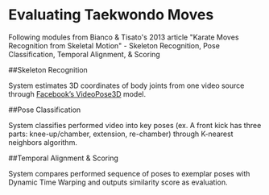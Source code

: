 # Evaluating Taekwondo Moves

Following modules from Bianco & Tisato's 2013 article "Karate Moves Recognition from Skeletal Motion" - Skeleton Recognition, Pose Classification, Temporal Alignment, & Scoring

##Skeleton Recognition

System estimates 3D coordinates of body joints from one video source through [Facebook’s VideoPose3D](https://github.com/facebookresearch/VideoPose3D) model.

##Pose Classification

System classifies performed video into key poses (ex. A front kick has three parts: knee-up/chamber, extension, re-chamber) through K-nearest neighbors algorithm.

##Temporal Alignment &  Scoring

System compares performed sequence of poses to exemplar poses with Dynamic Time Warping and outputs similarity score as evaluation.